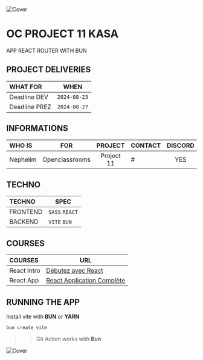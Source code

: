 ![Cover](https://kpkfzczpavanzocxzyta.supabase.co/storage/v1/object/public/oc-react/readme-header-oc-react-11.png)

<!-- ∵ ƸӜƷ ∴∵ ƸӜƷ ∴∵ ƸӜƷ ∴∵ ƸӜƷ ∴∵ ƸӜƷ ∴∵ ƸӜƷ ∴∵ ƸӜƷ ∴∵ ƸӜƷ ∴∵ ƸӜƷ ∴∵ ƸӜƷ ∴∵ ƸӜƷ ∴∵ ƸӜƷ ∴ -->

# OC PROJECT 11 KASA

APP REACT ROUTER WITH BUN

## PROJECT DELIVERIES

| WHAT FOR      | WHEN         |
| :------------ | ------------ |
| Deadline DEV  | `2024-08-23` |
| Deadline PREZ | `2024-08-27` |

## INFORMATIONS

| WHO IS   | FOR            |  PROJECT   | CONTACT | DISCORD |
| :------- | -------------- | :--------: | ------- | :-----: |
| Nephelim | Openclassrooms | Project 11 | #       |   YES   |

## TECHNO

| TECHNO   | SPEC           |
| :------- | -------------- |
| FRONTEND | `SASS` `REACT` |
| BACKEND  | `VITE` `BUN`   |

## COURSES

| COURSES     | URL                                                                                                              |
| :---------- | ---------------------------------------------------------------------------------------------------------------- |
| React Intro | [Débutez avec React](https://openclassrooms.com/fr/courses/7008001-debutez-avec-react)                           |
| React App   | [React Application Complète](https://openclassrooms.com/fr/courses/7150606-creez-une-application-react-complete) |

## RUNNING THE APP

Install vite with **BUN** or **YARN**

```
bun create vite
```

> > Git Action works with **Bun**

![Cover](https://kpkfzczpavanzocxzyta.supabase.co/storage/v1/object/public/oc-react/readme-footer-oc-react-11.png)
